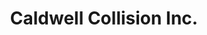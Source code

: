 ---
title: "Caldwell Collision Inc."
url: /granite-falls/caldwell-collision-inc/
shop: car repair
---
